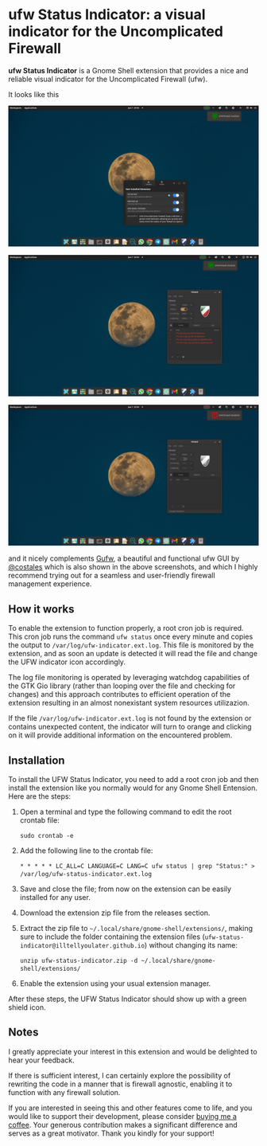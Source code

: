 # ufw Status Indicator: a visual indicator for the Uncomplicated Firewall

**ufw Status Indicator** is a Gnome Shell extension that provides a nice and reliable visual indicator for the Uncomplicated Firewall (ufw).

It looks like this 

![ufw-status-indicator-installed](ufw-status-indicator.png)

![ufw-status-indicator-ufw-enabled](ufw-status-indicator-ufw-enabled.png)

![ufw-status-indicator-ufw-disabled](ufw-status-indicator-ufw-disabled.png)

and it nicely complements [Gufw](https://github.com/costales/gufw), a beautiful and functional ufw GUI by [@costales](https://github.com/costales/) which is also shown in the above screenshots, and which I highly recommend trying out for a seamless and user-friendly firewall management experience.

## How it works

To enable the extension to function properly, a root cron job is required. This cron job runs the command `ufw status` once every minute and copies the output to `/var/log/ufw-indicator.ext.log`. This file is monitored by the extension, and as soon an update is detected it will read the file and change the UFW indicator icon accordingly. 

The log file monitoring is operated by leveraging watchdog capabilities of the GTK Gio library (rather than looping over the file and checking for changes) and this approach contributes to efficient operation of the extension resulting in an almost nonexistant system resources utilizazion.

If the file `/var/log/ufw-indicator.ext.log` is not found by the extension or contains unexpected content, the indicator will turn to orange and clicking on it will provide additional information on the encountered problem.

## Installation

To install the UFW Status Indicator, you need to add a root cron job and then install the extension like you normally would for any Gnome Shell Entension. Here are the steps:

1. Open a terminal and type the following command to edit the root crontab file:

    ```
    sudo crontab -e
    ```

2. Add the following line to the crontab file:

    ```
    * * * * * LC_ALL=C LANGUAGE=C LANG=C ufw status | grep "Status:" > /var/log/ufw-status-indicator.ext.log
    ```

3. Save and close the file; from now on the extension can be easily installed for any user.

4. Download the extension zip file from the releases section.

5. Extract the zip file to `~/.local/share/gnome-shell/extensions/`, making sure to include the folder containing the extension files (`ufw-status-indicator@illtellyoulater.github.io`) without changing its name:

    ```
    unzip ufw-status-indicator.zip -d ~/.local/share/gnome-shell/extensions/
    ```

6. Enable the extension using your usual extension manager.

After these steps, the UFW Status Indicator should show up with a green shield icon. 

## Notes

I greatly appreciate your interest in this extension and would be delighted to hear your feedback.

If there is sufficient interest, I can certainly explore the possibility of rewriting the code in a manner that is firewall agnostic, enabling it to function with any firewall solution.

If you are interested in seeing this and other features come to life, and you would like to support their development, please consider [buying me a coffee](https://www.buymeacoffee.com/notreallydata). Your generous contribution makes a significant difference and serves as a great motivator. 
Thank you kindly for your support!

